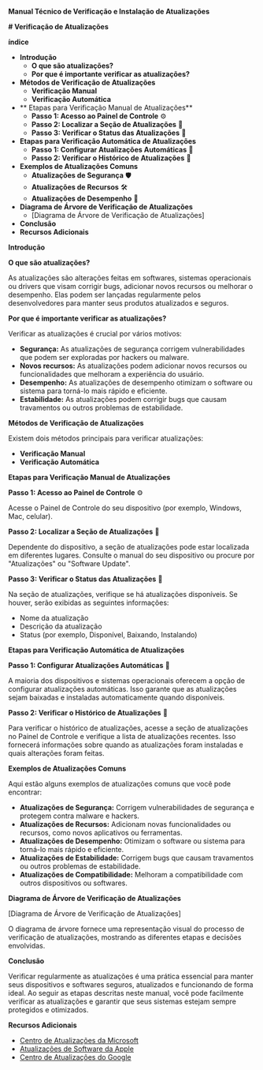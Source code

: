 **Manual Técnico de Verificação e Instalação de Atualizações**

**# Verificação de Atualizações**

**índice**

- **Introdução**
  - **O que são atualizações?**
  - **Por que é importante verificar as atualizações?**
- **Métodos de Verificação de Atualizações**
  - **Verificação Manual**
  - **Verificação Automática**
- ** Etapas para Verificação Manual de Atualizações**
  - **Passo 1: Acesso ao Painel de Controle** ⚙️
  - **Passo 2: Localizar a Seção de Atualizações** 🔎
  - **Passo 3: Verificar o Status das Atualizações** 📅
- **Etapas para Verificação Automática de Atualizações**
  - **Passo 1: Configurar Atualizações Automáticas** 🤖
  - **Passo 2: Verificar o Histórico de Atualizações** 📜
- **Exemplos de Atualizações Comuns**
  - **Atualizações de Segurança** 🛡️
  - **Atualizações de Recursos** 🛠️
  - **Atualizações de Desempenho** 🚀
- **Diagrama de Árvore de Verificação de Atualizações**
  - [Diagrama de Árvore de Verificação de Atualizações]
- **Conclusão**
- **Recursos Adicionais**

**Introdução**

**O que são atualizações?**

As atualizações são alterações feitas em softwares, sistemas operacionais ou drivers que visam corrigir bugs, adicionar novos recursos ou melhorar o desempenho. Elas podem ser lançadas regularmente pelos desenvolvedores para manter seus produtos atualizados e seguros.

**Por que é importante verificar as atualizações?**

Verificar as atualizações é crucial por vários motivos:

- **Segurança:** As atualizações de segurança corrigem vulnerabilidades que podem ser exploradas por hackers ou malware.
- **Novos recursos:** As atualizações podem adicionar novos recursos ou funcionalidades que melhoram a experiência do usuário.
- **Desempenho:** As atualizações de desempenho otimizam o software ou sistema para torná-lo mais rápido e eficiente.
- **Estabilidade:** As atualizações podem corrigir bugs que causam travamentos ou outros problemas de estabilidade.

**Métodos de Verificação de Atualizações**

Existem dois métodos principais para verificar atualizações:

- **Verificação Manual**
- **Verificação Automática**

**Etapas para Verificação Manual de Atualizações**

**Passo 1: Acesso ao Painel de Controle** ⚙️

Acesse o Painel de Controle do seu dispositivo (por exemplo, Windows, Mac, celular).

**Passo 2: Localizar a Seção de Atualizações** 🔎

Dependente do dispositivo, a seção de atualizações pode estar localizada em diferentes lugares. Consulte o manual do seu dispositivo ou procure por "Atualizações" ou "Software Update".

**Passo 3: Verificar o Status das Atualizações** 📅

Na seção de atualizações, verifique se há atualizações disponíveis. Se houver, serão exibidas as seguintes informações:

- Nome da atualização
- Descrição da atualização
- Status (por exemplo, Disponível, Baixando, Instalando)

**Etapas para Verificação Automática de Atualizações**

**Passo 1: Configurar Atualizações Automáticas** 🤖

A maioria dos dispositivos e sistemas operacionais oferecem a opção de configurar atualizações automáticas. Isso garante que as atualizações sejam baixadas e instaladas automaticamente quando disponíveis.

**Passo 2: Verificar o Histórico de Atualizações** 📜

Para verificar o histórico de atualizações, acesse a seção de atualizações no Painel de Controle e verifique a lista de atualizações recentes. Isso fornecerá informações sobre quando as atualizações foram instaladas e quais alterações foram feitas.

**Exemplos de Atualizações Comuns**

Aqui estão alguns exemplos de atualizações comuns que você pode encontrar:

- **Atualizações de Segurança:** Corrigem vulnerabilidades de segurança e protegem contra malware e hackers.
- **Atualizações de Recursos:** Adicionam novas funcionalidades ou recursos, como novos aplicativos ou ferramentas.
- **Atualizações de Desempenho:** Otimizam o software ou sistema para torná-lo mais rápido e eficiente.
- **Atualizações de Estabilidade:** Corrigem bugs que causam travamentos ou outros problemas de estabilidade.
- **Atualizações de Compatibilidade:** Melhoram a compatibilidade com outros dispositivos ou softwares.

**Diagrama de Árvore de Verificação de Atualizações**

[Diagrama de Árvore de Verificação de Atualizações]

O diagrama de árvore fornece uma representação visual do processo de verificação de atualizações, mostrando as diferentes etapas e decisões envolvidas.

**Conclusão**

Verificar regularmente as atualizações é uma prática essencial para manter seus dispositivos e softwares seguros, atualizados e funcionando de forma ideal. Ao seguir as etapas descritas neste manual, você pode facilmente verificar as atualizações e garantir que seus sistemas estejam sempre protegidos e otimizados.

**Recursos Adicionais**

- [Centro de Atualizações da Microsoft](https://support.microsoft.com/en-us/windows/update-windows-10)
- [Atualizações de Software da Apple](https://support.apple.com/en-us/HT201541)
- [Centro de Atualizações do Google](https://www.google.com/android/update)